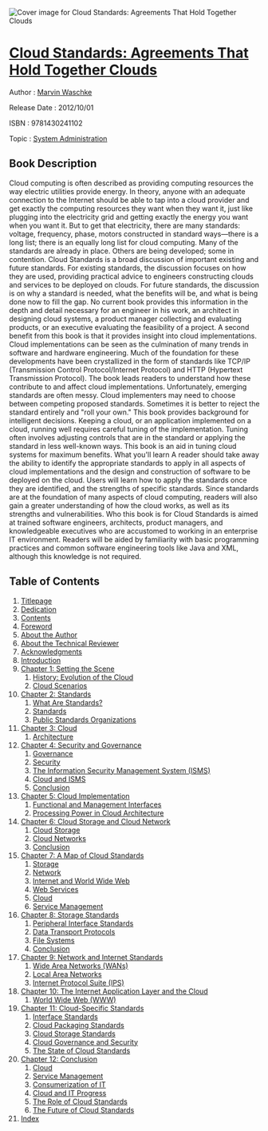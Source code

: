 ![Cover image for Cloud Standards: Agreements That Hold Together Clouds](https://imgdetail.ebookreading.net/cover/cover/system_admin/EB9781430241102.jpg)

[Cloud Standards: Agreements That Hold Together Clouds](https://ebookreading.net/view/book/Cloud+Standards%3A+Agreements+That+Hold+Together+Clouds-EB9781430241102_1.html "Cloud Standards: Agreements That Hold Together Clouds")
====================================================================================================================

Author : [Marvin Waschke](https://ebookreading.net/search/author/Marvin+Waschke)

Release Date : 2012/10/01

ISBN : 9781430241102

Topic : [System Administration](https://ebookreading.net/search/category/system-administration)

Book Description
-----------------

Cloud computing is often described as providing computing resources the way electric utilities provide energy. In theory, anyone with an adequate connection to the Internet should be able to tap into a cloud provider and get exactly the computing resources they want when they want it, just like plugging into the electricity grid and getting exactly the energy you want when you want it. But to get that electricity, there are many standards: voltage, frequency, phase, motors constructed in standard ways—there is a long list; there is an equally long list for cloud computing. Many of the standards are already in place. Others are being developed; some in contention.
Cloud Standards is a broad discussion of important existing and future standards. For existing standards, the discussion focuses on how they are used, providing practical advice to engineers constructing clouds and services to be deployed on clouds. For future standards, the discussion is on why a standard is needed, what the benefits will be, and what is being done now to fill the gap. No current book provides this information in the depth and detail necessary for an engineer in his work, an architect in designing cloud systems, a product manager collecting and evaluating products, or an executive evaluating the feasibility of a project. A second benefit from this book is that it provides insight into cloud implementations. Cloud implementations can be seen as the culmination of many trends in software and hardware engineering. Much of the foundation for these developments have been crystallized in the form of standards like TCP/IP (Transmission Control Protocol/Internet Protocol) and HTTP (Hypertext Transmission Protocol). The book leads readers to understand how these contribute to and affect cloud implementations.
Unfortunately, emerging standards are often messy. Cloud implementers may need to choose between competing proposed standards. Sometimes it is better to reject the standard entirely and "roll your own." This book provides background for intelligent decisions.
Keeping a cloud, or an application implemented on a cloud, running well requires careful tuning of the implementation. Tuning often involves adjusting controls that are in the standard or applying the standard in less well-known ways. This book is an aid in tuning cloud systems for maximum benefits.
What you'll learn
A reader should take away the ability to identify the appropriate standards to apply in all aspects of cloud implementations and the design and construction of software to be deployed on the cloud.
Users will learn how to apply the standards once they are identified, and the strengths of specific standards.
Since standards are at the foundation of many aspects of cloud computing, readers will also gain a greater understanding of how the cloud works, as well as its strengths and vulnerabilities.
Who this book is for
Cloud Standards is aimed at trained software engineers, architects, product managers, and knowledgeable executives who are accustomed to working in an enterprise IT environment. Readers will be aided by familiarity with basic programming practices and common software engineering tools like Java and XML, although this knowledge is not required.
              
Table of Contents
-----------------

1. [Titlepage](https://ebookreading.net/view/book/Cloud+Standards%3A+Agreements+That+Hold+Together+Clouds-EB9781430241102_2.html)
1. [Dedication](https://ebookreading.net/view/book/Cloud+Standards%3A+Agreements+That+Hold+Together+Clouds-EB9781430241102_4.html)
1. [Contents](https://ebookreading.net/view/book/Cloud+Standards%3A+Agreements+That+Hold+Together+Clouds-EB9781430241102_5.html)
1. [Foreword](https://ebookreading.net/view/book/Cloud+Standards%3A+Agreements+That+Hold+Together+Clouds-EB9781430241102_6.html#foreword)
1. [About the Author](https://ebookreading.net/view/book/Cloud+Standards%3A+Agreements+That+Hold+Together+Clouds-EB9781430241102_7.html#about_the_author)
1. [About the Technical Reviewer](https://ebookreading.net/view/book/Cloud+Standards%3A+Agreements+That+Hold+Together+Clouds-EB9781430241102_8.html#about_the_technical)
1. [Acknowledgments](https://ebookreading.net/view/book/Cloud+Standards%3A+Agreements+That+Hold+Together+Clouds-EB9781430241102_9.html#acknowledgments)
1. [Introduction](https://ebookreading.net/view/book/Cloud+Standards%3A+Agreements+That+Hold+Together+Clouds-EB9781430241102_10.html#introduction)
1. [Chapter 1: Setting the Scene](https://ebookreading.net/view/book/Cloud+Standards%3A+Agreements+That+Hold+Together+Clouds-EB9781430241102_11.html#ch1)
    1. [History: Evolution of the Cloud](https://ebookreading.net/view/book/Cloud+Standards%3A+Agreements+That+Hold+Together+Clouds-EB9781430241102_11.html#s0-0)
    1. [Cloud Scenarios](https://ebookreading.net/view/book/Cloud+Standards%3A+Agreements+That+Hold+Together+Clouds-EB9781430241102_11.html#s1-1)
1. [Chapter 2: Standards](https://ebookreading.net/view/book/Cloud+Standards%3A+Agreements+That+Hold+Together+Clouds-EB9781430241102_12.html#ch2)
    1. [What Are Standards?](https://ebookreading.net/view/book/Cloud+Standards%3A+Agreements+That+Hold+Together+Clouds-EB9781430241102_12.html#s2-2)
    1. [ Standards](https://ebookreading.net/view/book/Cloud+Standards%3A+Agreements+That+Hold+Together+Clouds-EB9781430241102_12.html#s3-3)
    1. [Public Standards Organizations](https://ebookreading.net/view/book/Cloud+Standards%3A+Agreements+That+Hold+Together+Clouds-EB9781430241102_12.html#s4-4)
1. [Chapter 3: Cloud](https://ebookreading.net/view/book/Cloud+Standards%3A+Agreements+That+Hold+Together+Clouds-EB9781430241102_13.html#ch3)
    1. [Architecture](https://ebookreading.net/view/book/Cloud+Standards%3A+Agreements+That+Hold+Together+Clouds-EB9781430241102_13.html#s5-5)
1. [Chapter 4: Security and Governance](https://ebookreading.net/view/book/Cloud+Standards%3A+Agreements+That+Hold+Together+Clouds-EB9781430241102_14.html#ch4)
    1. [Governance](https://ebookreading.net/view/book/Cloud+Standards%3A+Agreements+That+Hold+Together+Clouds-EB9781430241102_14.html#s6-6)
    1. [Security](https://ebookreading.net/view/book/Cloud+Standards%3A+Agreements+That+Hold+Together+Clouds-EB9781430241102_14.html#s7-7)
    1. [The Information Security Management System (ISMS)](https://ebookreading.net/view/book/Cloud+Standards%3A+Agreements+That+Hold+Together+Clouds-EB9781430241102_14.html#s8-8)
    1. [Cloud and ISMS](https://ebookreading.net/view/book/Cloud+Standards%3A+Agreements+That+Hold+Together+Clouds-EB9781430241102_14.html#s9-9)
    1. [Conclusion](https://ebookreading.net/view/book/Cloud+Standards%3A+Agreements+That+Hold+Together+Clouds-EB9781430241102_14.html#s10-10)
1. [Chapter 5: Cloud Implementation](https://ebookreading.net/view/book/Cloud+Standards%3A+Agreements+That+Hold+Together+Clouds-EB9781430241102_15.html#ch5)
    1. [Functional and Management Interfaces](https://ebookreading.net/view/book/Cloud+Standards%3A+Agreements+That+Hold+Together+Clouds-EB9781430241102_15.html#s11-11)
    1. [Processing Power in Cloud Architecture](https://ebookreading.net/view/book/Cloud+Standards%3A+Agreements+That+Hold+Together+Clouds-EB9781430241102_15.html#s12-12)
1. [Chapter 6: Cloud Storage and Cloud Network](https://ebookreading.net/view/book/Cloud+Standards%3A+Agreements+That+Hold+Together+Clouds-EB9781430241102_16.html#ch6)
    1. [Cloud Storage](https://ebookreading.net/view/book/Cloud+Standards%3A+Agreements+That+Hold+Together+Clouds-EB9781430241102_16.html#s13-13)
    1. [Cloud Networks](https://ebookreading.net/view/book/Cloud+Standards%3A+Agreements+That+Hold+Together+Clouds-EB9781430241102_16.html#s14-14)
    1. [Conclusion](https://ebookreading.net/view/book/Cloud+Standards%3A+Agreements+That+Hold+Together+Clouds-EB9781430241102_16.html#s15-15)
1. [Chapter 7: A Map of Cloud Standards](https://ebookreading.net/view/book/Cloud+Standards%3A+Agreements+That+Hold+Together+Clouds-EB9781430241102_17.html#ch7)
    1. [Storage ](https://ebookreading.net/view/book/Cloud+Standards%3A+Agreements+That+Hold+Together+Clouds-EB9781430241102_17.html#s16-16)
    1. [Network](https://ebookreading.net/view/book/Cloud+Standards%3A+Agreements+That+Hold+Together+Clouds-EB9781430241102_17.html#s17-17)
    1. [Internet and World Wide Web](https://ebookreading.net/view/book/Cloud+Standards%3A+Agreements+That+Hold+Together+Clouds-EB9781430241102_17.html#s18-18)
    1. [Web Services](https://ebookreading.net/view/book/Cloud+Standards%3A+Agreements+That+Hold+Together+Clouds-EB9781430241102_17.html#s19-19)
    1. [Cloud](https://ebookreading.net/view/book/Cloud+Standards%3A+Agreements+That+Hold+Together+Clouds-EB9781430241102_17.html#s20-20)
    1. [Service Management](https://ebookreading.net/view/book/Cloud+Standards%3A+Agreements+That+Hold+Together+Clouds-EB9781430241102_17.html#s21-21)
1. [Chapter 8: Storage Standards](https://ebookreading.net/view/book/Cloud+Standards%3A+Agreements+That+Hold+Together+Clouds-EB9781430241102_18.html#ch8)
    1. [Peripheral Interface Standards](https://ebookreading.net/view/book/Cloud+Standards%3A+Agreements+That+Hold+Together+Clouds-EB9781430241102_18.html#s22-22)
    1. [Data Transport Protocols](https://ebookreading.net/view/book/Cloud+Standards%3A+Agreements+That+Hold+Together+Clouds-EB9781430241102_18.html#s23-23)
    1. [File Systems](https://ebookreading.net/view/book/Cloud+Standards%3A+Agreements+That+Hold+Together+Clouds-EB9781430241102_18.html#s24-24)
    1. [Conclusion](https://ebookreading.net/view/book/Cloud+Standards%3A+Agreements+That+Hold+Together+Clouds-EB9781430241102_18.html#s25-25)
1. [Chapter 9: Network and Internet Standards](https://ebookreading.net/view/book/Cloud+Standards%3A+Agreements+That+Hold+Together+Clouds-EB9781430241102_19.html#ch9)
    1. [Wide Area Networks (WANs)](https://ebookreading.net/view/book/Cloud+Standards%3A+Agreements+That+Hold+Together+Clouds-EB9781430241102_19.html#s26-26)
    1. [Local Area Networks](https://ebookreading.net/view/book/Cloud+Standards%3A+Agreements+That+Hold+Together+Clouds-EB9781430241102_19.html#s27-27)
    1. [Internet Protocol Suite (IPS)](https://ebookreading.net/view/book/Cloud+Standards%3A+Agreements+That+Hold+Together+Clouds-EB9781430241102_19.html#s28-28)
1. [Chapter 10: The Internet Application Layer and the Cloud](https://ebookreading.net/view/book/Cloud+Standards%3A+Agreements+That+Hold+Together+Clouds-EB9781430241102_20.html#ch10)
    1. [World Wide Web (WWW)](https://ebookreading.net/view/book/Cloud+Standards%3A+Agreements+That+Hold+Together+Clouds-EB9781430241102_20.html#s29-29)
1. [Chapter 11: Cloud-Specific Standards](https://ebookreading.net/view/book/Cloud+Standards%3A+Agreements+That+Hold+Together+Clouds-EB9781430241102_21.html#ch11)
    1. [Interface Standards](https://ebookreading.net/view/book/Cloud+Standards%3A+Agreements+That+Hold+Together+Clouds-EB9781430241102_21.html#s30-30)
    1. [Cloud Packaging Standards](https://ebookreading.net/view/book/Cloud+Standards%3A+Agreements+That+Hold+Together+Clouds-EB9781430241102_21.html#s31-31)
    1. [Cloud Storage Standards](https://ebookreading.net/view/book/Cloud+Standards%3A+Agreements+That+Hold+Together+Clouds-EB9781430241102_21.html#s32-32)
    1. [Cloud Governance and Security](https://ebookreading.net/view/book/Cloud+Standards%3A+Agreements+That+Hold+Together+Clouds-EB9781430241102_21.html#s33-33)
    1. [The State of Cloud Standards](https://ebookreading.net/view/book/Cloud+Standards%3A+Agreements+That+Hold+Together+Clouds-EB9781430241102_21.html#s34-34)
1. [Chapter 12: Conclusion](https://ebookreading.net/view/book/Cloud+Standards%3A+Agreements+That+Hold+Together+Clouds-EB9781430241102_22.html#ch12)
    1. [Cloud](https://ebookreading.net/view/book/Cloud+Standards%3A+Agreements+That+Hold+Together+Clouds-EB9781430241102_22.html#s35-35)
    1. [Service Management](https://ebookreading.net/view/book/Cloud+Standards%3A+Agreements+That+Hold+Together+Clouds-EB9781430241102_22.html#s36-36)
    1. [Consumerization of IT](https://ebookreading.net/view/book/Cloud+Standards%3A+Agreements+That+Hold+Together+Clouds-EB9781430241102_22.html#s37-37)
    1. [Cloud and IT Progress](https://ebookreading.net/view/book/Cloud+Standards%3A+Agreements+That+Hold+Together+Clouds-EB9781430241102_22.html#s38-38)
    1. [The Role of Cloud Standards](https://ebookreading.net/view/book/Cloud+Standards%3A+Agreements+That+Hold+Together+Clouds-EB9781430241102_22.html#s39-39)
    1. [The Future of Cloud Standards](https://ebookreading.net/view/book/Cloud+Standards%3A+Agreements+That+Hold+Together+Clouds-EB9781430241102_22.html#s40-40)
1. [Index](https://ebookreading.net/view/book/Cloud+Standards%3A+Agreements+That+Hold+Together+Clouds-EB9781430241102_23.html#index)
